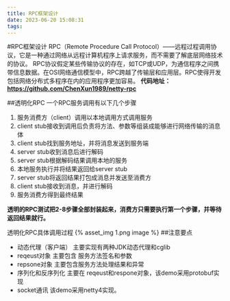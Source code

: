 ```yaml
---
title: RPC框架设计
date: 2023-06-20 15:08:31
tags:
---
```

#RPC框架设计
RPC（Remote Procedure Call Protocol）——远程过程调用协议，它是一种通过网络从远程计算机程序上请求服务，而不需要了解底层网络技术的协议。
RPC协议假定某些传输协议的存在，如TCP或UDP，为通信程序之间携带信息数据。在OSI网络通信模型中，RPC跨越了传输层和应用层。RPC使得开发包括网络分布式多程序在内的应用程序更加容易。
**代码地址：https://github.com/ChenXun1989/netty-rpc**

##透明化RPC
一个RPC服务调用有以下几个步骤
1. 服务消费方（client）调用以本地调用方式调用服务
2. client stub接收到调用后负责将方法、参数等组装成能够进行网络传输的消息体
3. client stub找到服务地址，并将消息发送到服务端
4. server stub收到消息后进行解码
5. server stub根据解码结果调用本地的服务
6. 本地服务执行并将结果返回给server stub
7. server stub将返回结果打包成消息并发送至消费方
8. client stub接收到消息，并进行解码
9. 服务消费方得到最终结果

**透明的RPC测试把2-8步骤全部封装起来，消费方只需要执行第一个步骤，并等待返回结果就行。**

透明化RPC具体调用过程
{% asset_img 1.png  image %}
##注意要点
- 动态代理（客户端） 主要实现有两种JDK动态代理和cglib
- reqeust对象 主要包含 服务方法签名和参数
- repsone对象 主要包含服务方法处理结果和异常
- 序列化和反序列化 主要在 reqeust和respone对象，该demo采用protobuf实现
- socket通讯 该demo采用netty4实现。

